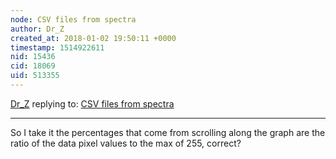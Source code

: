 ```yaml
---
node: CSV files from spectra
author: Dr_Z
created_at: 2018-01-02 19:50:11 +0000
timestamp: 1514922611
nid: 15436
cid: 18069
uid: 513355
---
```




[Dr_Z](../profile/Dr_Z) replying to: [CSV files from spectra](../notes/Dr_Z/12-27-2017/csv-files-from-spectra)

----
So I take it the percentages that come from scrolling along the graph are the ratio of the data pixel values to the max of 255, correct?